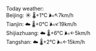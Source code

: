 Today weather:  
Beijing: ☀️   🌡️+1°C 🌬️↖7km/h  
Tianjin: ☁️   🌡️+0°C 🌬️↙19km/h  
Shijiazhuang: ☁️   🌡️+6°C 🌬️←5km/h  
Tangshan: ☁️   🌡️+2°C 🌬️←15km/h  
